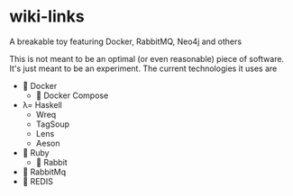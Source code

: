# wiki-links
A breakable toy featuring Docker, RabbitMQ, Neo4j and others

This is not meant to be an optimal (or even reasonable) piece of software. It's
just meant to be an experiment. The current technologies it uses are

 - :whale: Docker
   - :whale2: Docker Compose
 - λ\= Haskell
   - Wreq
   - TagSoup
   - Lens
   - Aeson
 - :gem: Ruby
   - :rabbit2: Rabbit
 - :rabbit: RabbitMq
 - :red_car: REDIS
